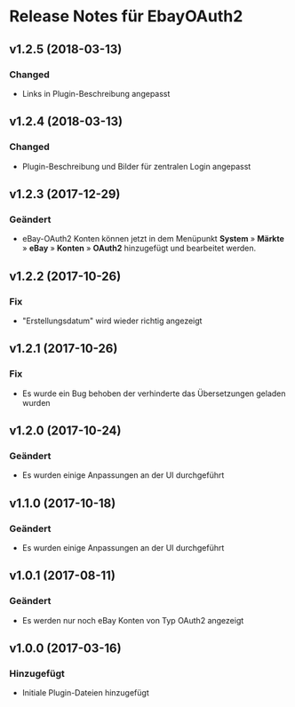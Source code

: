 # Release Notes für EbayOAuth2
## v1.2.5 (2018-03-13)
### Changed
- Links in Plugin-Beschreibung angepasst

## v1.2.4 (2018-03-13)
### Changed
- Plugin-Beschreibung und Bilder für zentralen Login angepasst

## v1.2.3 (2017-12-29)
### Geändert
- eBay-OAuth2 Konten können jetzt in dem Menüpunkt **System** » **Märkte** » **eBay**  » **Konten** » **OAuth2** hinzugefügt und bearbeitet werden. 

## v1.2.2 (2017-10-26)
### Fix
- "Erstellungsdatum" wird wieder richtig angezeigt

## v1.2.1 (2017-10-26)
### Fix
- Es wurde ein Bug behoben der verhinderte das Übersetzungen geladen wurden

## v1.2.0 (2017-10-24)
### Geändert
- Es wurden einige Anpassungen an der UI durchgeführt

## v1.1.0 (2017-10-18)
### Geändert
- Es wurden einige Anpassungen an der UI durchgeführt

## v1.0.1 (2017-08-11)
### Geändert
- Es werden nur noch eBay Konten von Typ OAuth2 angezeigt

## v1.0.0 (2017-03-16)
### Hinzugefügt
- Initiale Plugin-Dateien hinzugefügt